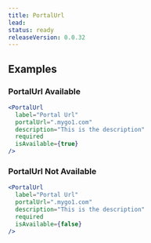 ```yaml
---
title: PortalUrl
lead: 
status: ready
releaseVersion: 0.0.32
---
```


## Examples

### PortalUrl Available
```.jsx
<PortalUrl
  label="Portal Url"
  portalUrl=".mygo1.com"  
  description="This is the description"
  required
  isAvailable={true}
/>
```

### PortalUrl Not Available
```.jsx
<PortalUrl
  label="Portal Url"
  portalUrl=".mygo1.com"  
  description="This is the description"
  required
  isAvailable={false}
/>
```